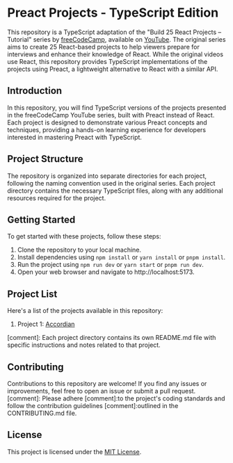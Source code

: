# Preact Projects - TypeScript Edition

This repository is a TypeScript adaptation of the "Build 25 React Projects –
Tutorial" series by [freeCodeCamp](https://www.youtube.com/@freecodecamp), available on [YouTube](https://www.youtube.com/watch?v=5ZdHfJVAY-s).
The original series aims to create 25 React-based projects to help viewers prepare for interviews and
enhance their knowledge of React. While the original videos use React, this
repository provides TypeScript implementations of the projects using Preact, a
lightweight alternative to React with a similar API.

## Introduction

In this repository, you will find TypeScript versions of the projects presented
in the freeCodeCamp YouTube series, built with Preact instead of React. Each
project is designed to demonstrate various Preact concepts and techniques,
providing a hands-on learning experience for developers interested in mastering
Preact with TypeScript.

## Project Structure

The repository is organized into separate directories for each project,
following the naming convention used in the original series. Each project
directory contains the necessary TypeScript files, along with any additional
resources required for the project.

## Getting Started

To get started with these projects, follow these steps:

1. Clone the repository to your local machine.
2. Install dependencies using `npm install` or `yarn install` or `pnpm install`.
3. Run the project using `npm run dev` or `yarn start` or `pnpm run dev`.
4. Open your web browser and navigate to http://localhost:5173.

## Project List

Here's a list of the projects available in this repository:

1. Project 1: [Accordian](src/components/accordian)

[comment]: Each project directory contains its own README.md file with specific
instructions and notes related to that project.

## Contributing

Contributions to this repository are welcome! If you find any issues or
improvements, feel free to open an issue or submit a pull request. 
[comment]: Please adhere
[comment]:to the project's coding standards and follow the contribution guidelines
[comment]:outlined in the CONTRIBUTING.md file.

## License

This project is licensed under the [MIT License](LICENSE).
